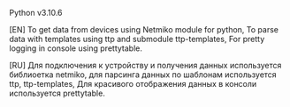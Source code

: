 Python v3.10.6

[EN]
To get data from devices using Netmiko module for python,
To parse data with templates using ttp and submodule ttp-templates,
For pretty logging in console using prettytable.

[RU]
Для подключения к устройству и получения данных используется библиоетка netmiko,
для парсинга данных по шаблонам используется ttp, ttp-templates,
Для красивого отображения данных в консоли используется prettytable.